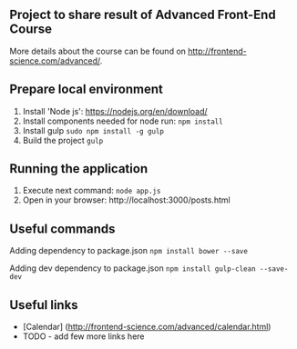 ## Project to share result of Advanced Front-End Course
More details about the course can be found on http://frontend-science.com/advanced/.

## Prepare local environment
1. Install 'Node js':
https://nodejs.org/en/download/
2. Install components needed for node run:
```npm install```
3. Install gulp
```sudo npm install -g gulp```
4. Build the project
```gulp```

## Running the application
1. Execute next command:
```node app.js```
2. Open in your browser:
http://localhost:3000/posts.html


## Useful commands
Adding dependency to package.json
```npm install bower --save```

Adding dev dependency to package.json
```npm install gulp-clean --save-dev```

## Useful links
+ [Calendar] (http://frontend-science.com/advanced/calendar.html)
+ TODO - add few more links here
